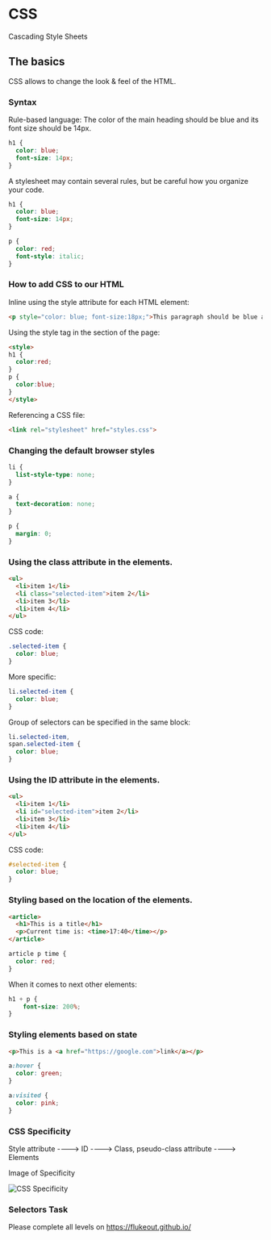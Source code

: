 # CSS

Cascading Style Sheets

## The basics

CSS allows to change the look & feel of the HTML.

### Syntax

Rule-based language: The color of the main heading should be blue and its font size should be 14px.

```css
h1 {
  color: blue;
  font-size: 14px;
}
```

A stylesheet may contain several rules, but be careful how you organize your code.

```css
h1 {
  color: blue;
  font-size: 14px;
}

p {
  color: red;
  font-style: italic;
}
```

### How to add CSS to our HTML

Inline using the style attribute for each HTML element:

```html
<p style="color: blue; font-size:18px;">This paragraph should be blue and with 18px of size</p>
```
Using the style tag in the <head> section of the page:

```html
<style>
h1 {
  color:red;
}
p {
  color:blue;
}
</style>
```

Referencing a CSS file:

```html
<link rel="stylesheet" href="styles.css">
```

### Changing the default browser styles

```css
li {
  list-style-type: none;
}

a {
  text-decoration: none;
}

p {
  margin: 0;
}
```

### Using the class attribute in the elements.

```html
<ul>
  <li>item 1</li>
  <li class="selected-item">item 2</li>
  <li>item 3</li>
  <li>item 4</li>
</ul>
```
CSS code:

```css
.selected-item {
  color: blue;  
}
```

More specific:

```css
li.selected-item {
  color: blue;  
}
```

Group of selectors can be specified in the same block:

```css
li.selected-item,
span.selected-item {
  color: blue;  
}
```

### Using the ID attribute in the elements.

```html
<ul>
  <li>item 1</li>
  <li id="selected-item">item 2</li>
  <li>item 3</li>
  <li>item 4</li>
</ul>
```
CSS code:

```css
#selected-item {
  color: blue;  
}
```

### Styling based on the location of the elements.

```html
<article>
  <h1>This is a title</h1>
  <p>Current time is: <time>17:40</time></p>
</article>
```

```css
article p time {
  color: red;  
}
```

When it comes to next other elements:

```css
h1 + p {
    font-size: 200%;
}
```

### Styling elements based on state

```html
<p>This is a <a href="https://google.com">link</a></p>
```

```css
a:hover {
  color: green;
}

a:visited {
  color: pink;
}
```

### CSS Specificity

Style attribute ----> ID ----> Class, pseudo-class attribute ----> Elements

Image of Specificity

![CSS Specificity](https://css-tricks.com/wp-content/csstricks-uploads/cssspecificity-calc-1.png)

### Selectors Task

Please complete all levels on https://flukeout.github.io/
